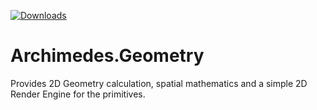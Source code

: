 [![Downloads](https://img.shields.io/badge/download-nuget-blue.svg)](https://www.nuget.org/packages/archimedes.geometry)

# Archimedes.Geometry
Provides 2D Geometry calculation, spatial mathematics and a simple 2D Render Engine for the primitives.
